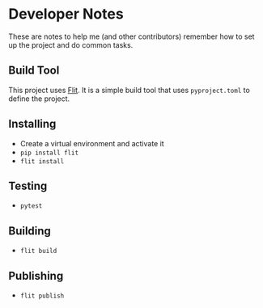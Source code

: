 # Developer Notes

These are notes to help me (and other contributors) remember how to set up the project and do common tasks.

## Build Tool

This project uses [Flit](https://flit.readthedocs.io/en/latest/).  It is a simple build tool that uses `pyproject.toml` to define the project.

## Installing

- Create a virtual environment and activate it
- `pip install flit`
- `flit install`

## Testing

- `pytest`

## Building

- `flit build`

## Publishing

- `flit publish`
